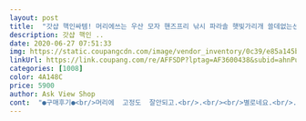 ```yaml
---
layout: post 
title:  "갓샵 핵인싸템! 머리에쓰는 우산 모자 핸즈프리 낚시 파라솔 햇빛가리개 쓸데없는선물/" 
description: 갓샵 핵인 ..
date: 2020-06-27 07:51:33 
img: https://static.coupangcdn.com/image/vendor_inventory/0c39/e85a145b02e33c897bb58b5e826570cbf904ea4e6eaf82583d74217ab28a.jpg 
linkUrl: https://link.coupang.com/re/AFFSDP?lptag=AF3600438&subid=ahnPublicAsk&pageKey=247953968&itemId=784959426&vendorItemId=4988451421&traceid=V0-113-ab3a82194b0082de 
categories: [1008] 
color: 4A148C 
price: 5900 
author: Ask View Shop 
cont:  "●구매후기●<br/>머리에  고정도  잘안되고.<br/>.<br/><br/>별로네요.<br/>.<br/><br/>쓰레기를  샀네요.<br/>.<br/><br/>작은 행복을 주는 선물로는 딱 좋은것 같습니다<br/>잘 산 것 같아 좋네요<br/>친구 생일선물로 보냈는데 친구 아버지가 되게 좋아하셨다고 하네요<br/>친구한테 선물로 주니 좋아 죽으려고 합니다<br/>" 
---
```

